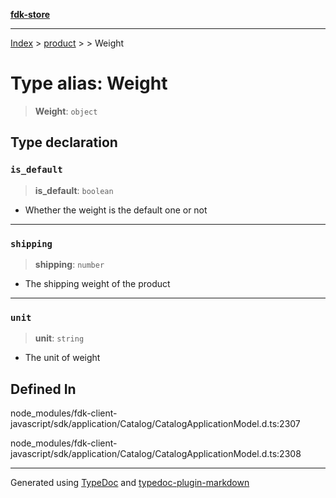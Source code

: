 [**fdk-store**](../../../README.md)
***

[Index](../../../API.md) > [product](../../README.md) > [<internal>](../README.md) > Weight

# Type alias: Weight

> **Weight**: `object`

## Type declaration

### `is_default`

> **is\_default**: `boolean`

- Whether the weight is the default one or not

***

### `shipping`

> **shipping**: `number`

- The shipping weight of the product

***

### `unit`

> **unit**: `string`

- The unit of weight

## Defined In

node\_modules/fdk-client-javascript/sdk/application/Catalog/CatalogApplicationModel.d.ts:2307

node\_modules/fdk-client-javascript/sdk/application/Catalog/CatalogApplicationModel.d.ts:2308

***
Generated using [TypeDoc](https://typedoc.org/) and [typedoc-plugin-markdown](https://www.npmjs.com/package/typedoc-plugin-markdown)
